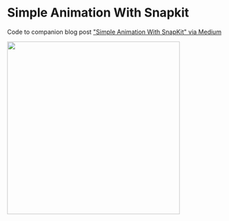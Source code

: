 # Simple Animation With Snapkit

Code to companion blog post ["Simple Animation With SnapKit" via Medium](https://blog.goposse.com/simpleanimatingwithsnapkit-e38ed2980ac2)

<img width="400" src="https://cdn-images-1.medium.com/max/1600/1*edOddz4UZOHvkZO-mJkCjA.gif">

